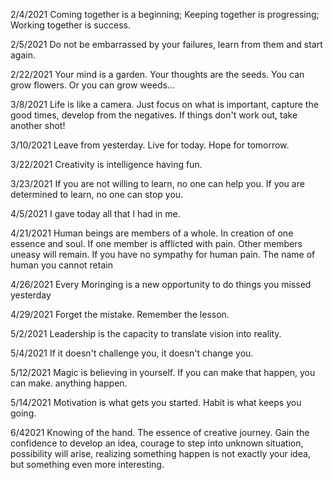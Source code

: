 2/4/2021
Coming together is a beginning;
Keeping together is progressing;
Working together is success.

2/5/2021
Do not be embarrassed by your failures, learn from them and start again.

2/22/2021
Your mind is a garden. Your thoughts are the seeds. You can grow flowers. Or you can grow weeds...

3/8/2021
Life is like a camera. Just focus on what is important, capture the good times, develop from the negatives. If things don't work out, take another shot!

3/10/2021
Leave from yesterday. Live for today. Hope for tomorrow.

3/22/2021
Creativity is intelligence having fun.

3/23/2021
If you are not willing to learn, no one can help you. If you are determined to learn, no one can stop you.

4/5/2021
I gave today all that I had in me.

4/21/2021
Human beings are members of a whole. In creation of one essence and soul. If one member is afflicted with pain. Other members uneasy will remain. If you have no sympathy for human pain. The name of human you cannot retain

4/26/2021
Every Moringing is a new opportunity to do things you missed yesterday

4/29/2021
Forget the mistake. Remember the lesson.

5/2/2021
Leadership is the capacity to translate vision into reality.

5/4/2021
If it doesn't challenge you, it doesn't change you.

5/12/2021
Magic is believing in yourself. If you can make that happen, you can make. anything happen.

5/14/2021
Motivation is what gets you started. Habit is what keeps you going. 

6/42021
Knowing of the hand. The essence of creative journey. Gain the confidence to develop an idea, courage to step into unknown situation, possibility will arise, realizing something happen is not exactly your idea, but something even more interesting.
